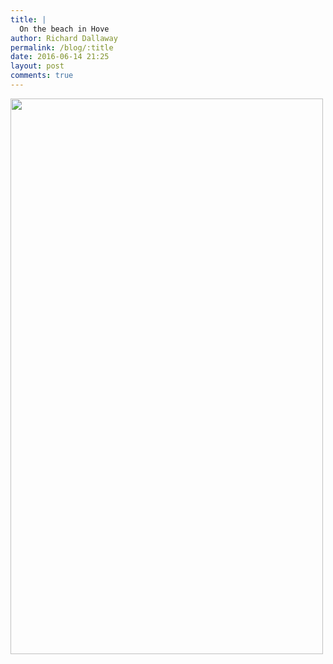 ```yaml
---
title: |
  On the beach in Hove
author: Richard Dallaway
permalink: /blog/:title
date: 2016-06-14 21:25
layout: post
comments: true
---
```


<div><a href="//static.skitters.dallaway.com/tp_2016-06-14_16_39_35.jpg"><img src="//static.skitters.dallaway.com/tp_thumb_2016-06-14_16_39_35.jpg" width="500" height="889"/></a></div>

  
      
